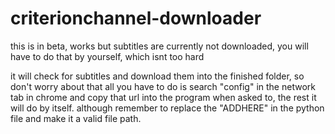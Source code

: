 # criterionchannel-downloader
this is in beta, works but subtitles are currently not downloaded, you will have to do that by yourself, which isnt too hard

it will check for subtitles and download them into the finished folder, so don't worry about that
all you have to do is search "config" in the network tab in chrome and copy that url into the program when asked to, the rest it will do by itself. although remember to replace the "ADDHERE" in the python file and make it a valid file path.

